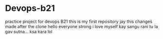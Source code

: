 # Devops-b21
practice project for devops B21
this is my first repository
jay
this changes made after the clone
hello everyone
strong
i love myself
kay sangu rani tu la gav sutna...
ksa 
kara
lol
